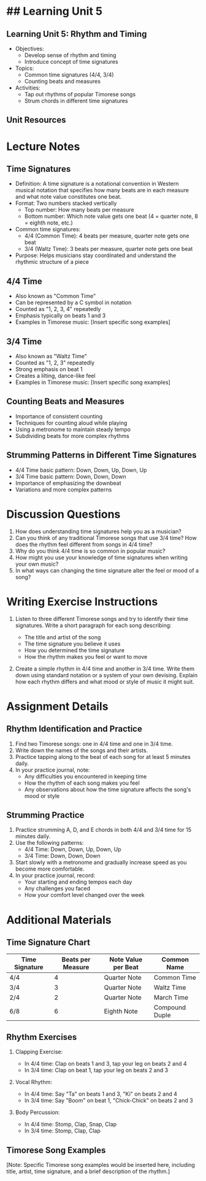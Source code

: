 # ## Learning Unit 5

## Learning Unit 5: Rhythm and Timing
- Objectives:
  * Develop sense of rhythm and timing
  * Introduce concept of time signatures
- Topics:
  * Common time signatures (4/4, 3/4)
  * Counting beats and measures
- Activities:
  * Tap out rhythms of popular Timorese songs
  * Strum chords in different time signatures

## Unit Resources

# Lecture Notes

## Time Signatures

- Definition: A time signature is a notational convention in Western musical notation that specifies how many beats are in each measure and what note value constitutes one beat.
- Format: Two numbers stacked vertically
  - Top number: How many beats per measure
  - Bottom number: Which note value gets one beat (4 = quarter note, 8 = eighth note, etc.)
- Common time signatures:
  - 4/4 (Common Time): 4 beats per measure, quarter note gets one beat
  - 3/4 (Waltz Time): 3 beats per measure, quarter note gets one beat
- Purpose: Helps musicians stay coordinated and understand the rhythmic structure of a piece

## 4/4 Time

- Also known as "Common Time"
- Can be represented by a C symbol in notation
- Counted as "1, 2, 3, 4" repeatedly
- Emphasis typically on beats 1 and 3
- Examples in Timorese music: [Insert specific song examples]

## 3/4 Time

- Also known as "Waltz Time"
- Counted as "1, 2, 3" repeatedly
- Strong emphasis on beat 1
- Creates a lilting, dance-like feel
- Examples in Timorese music: [Insert specific song examples]

## Counting Beats and Measures

- Importance of consistent counting
- Techniques for counting aloud while playing
- Using a metronome to maintain steady tempo
- Subdividing beats for more complex rhythms

## Strumming Patterns in Different Time Signatures

- 4/4 Time basic pattern: Down, Down, Up, Down, Up
- 3/4 Time basic pattern: Down, Down, Down
- Importance of emphasizing the downbeat
- Variations and more complex patterns

# Discussion Questions

1. How does understanding time signatures help you as a musician?
2. Can you think of any traditional Timorese songs that use 3/4 time? How does the rhythm feel different from songs in 4/4 time?
3. Why do you think 4/4 time is so common in popular music?
4. How might you use your knowledge of time signatures when writing your own music?
5. In what ways can changing the time signature alter the feel or mood of a song?

# Writing Exercise Instructions

1. Listen to three different Timorese songs and try to identify their time signatures. Write a short paragraph for each song describing:
   - The title and artist of the song
   - The time signature you believe it uses
   - How you determined the time signature
   - How the rhythm makes you feel or want to move

2. Create a simple rhythm in 4/4 time and another in 3/4 time. Write them down using standard notation or a system of your own devising. Explain how each rhythm differs and what mood or style of music it might suit.

# Assignment Details

## Rhythm Identification and Practice

1. Find two Timorese songs: one in 4/4 time and one in 3/4 time.
2. Write down the names of the songs and their artists.
3. Practice tapping along to the beat of each song for at least 5 minutes daily.
4. In your practice journal, note:
   - Any difficulties you encountered in keeping time
   - How the rhythm of each song makes you feel
   - Any observations about how the time signature affects the song's mood or style

## Strumming Practice

1. Practice strumming A, D, and E chords in both 4/4 and 3/4 time for 15 minutes daily.
2. Use the following patterns:
   - 4/4 Time: Down, Down, Up, Down, Up
   - 3/4 Time: Down, Down, Down
3. Start slowly with a metronome and gradually increase speed as you become more comfortable.
4. In your practice journal, record:
   - Your starting and ending tempos each day
   - Any challenges you faced
   - How your comfort level changed over the week

# Additional Materials

## Time Signature Chart

| Time Signature | Beats per Measure | Note Value per Beat | Common Name |
|----------------|-------------------|---------------------|-------------|
| 4/4            | 4                 | Quarter Note        | Common Time |
| 3/4            | 3                 | Quarter Note        | Waltz Time  |
| 2/4            | 2                 | Quarter Note        | March Time  |
| 6/8            | 6                 | Eighth Note         | Compound Duple |

## Rhythm Exercises

1. Clapping Exercise:
   - In 4/4 time: Clap on beats 1 and 3, tap your leg on beats 2 and 4
   - In 3/4 time: Clap on beat 1, tap your leg on beats 2 and 3

2. Vocal Rhythm:
   - In 4/4 time: Say "Ta" on beats 1 and 3, "Ki" on beats 2 and 4
   - In 3/4 time: Say "Boom" on beat 1, "Chick-Chick" on beats 2 and 3

3. Body Percussion:
   - In 4/4 time: Stomp, Clap, Snap, Clap
   - In 3/4 time: Stomp, Clap, Clap

## Timorese Song Examples

[Note: Specific Timorese song examples would be inserted here, including title, artist, time signature, and a brief description of the rhythm.]